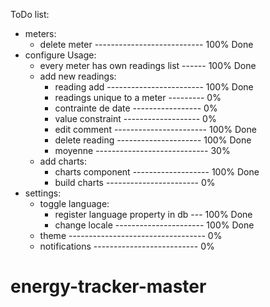 ToDo list:
- meters:
    - delete meter --------------------------- 100% Done
- configure Usage:
    - every meter has own readings list ------ 100% Done
    - add new readings:
        - reading add ------------------------ 100% Done
        - readings unique to a meter --------- 0%
        - contrainte de date ----------------- 0%
        - value constraint ------------------- 0%
        - edit comment ----------------------- 100% Done
        - delete reading --------------------- 100% Done
        - moyenne ---------------------------- 30%
    - add charts:
        - charts component ------------------- 100% Done
        - build charts ----------------------- 0%
- settings:
    - toggle language:
        - register language property in db --- 100% Done
        - change locale ---------------------- 100% Done
    - theme ---------------------------------- 0%
    - notifications -------------------------- 0%
# energy-tracker-master
